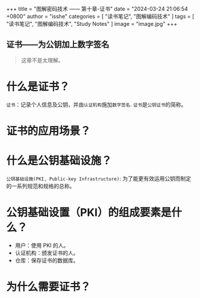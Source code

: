 +++
title = "图解密码技术 —— 第十章-证书"
date = "2024-03-24 21:06:54 +0800"
author = "isshe"
categories = [ "读书笔记", "图解编码技术" ]
tags = [ "读书笔记", "图解编码技术", "Study Notes" ]
image = "image.jpg"
+++


证书——为公钥加上数字签名
---
> 这章不是太理解。

# 什么是证书？
`证书`：记录个人信息及公钥，并由`认证机构`施加`数字签名`.
`证书`是`公钥证书`的简称。


# 证书的应用场景？


# 什么是公钥基础设施？
`公钥基础设施(PKI, Public-key Infrastructure)`: 为了能更有效运用公钥而制定的一系列规范和规格的总称。

# 公钥基础设置（PKI）的组成要素是什么？
* 用户：使用 PKI 的人。
* 认证机构：颁发证书的人。
* 仓库：保存证书的数据库。

# 为什么需要证书？
